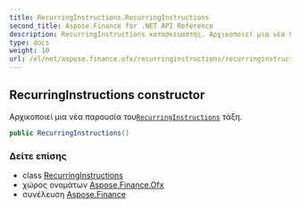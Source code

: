 ```yaml
---
title: RecurringInstructions.RecurringInstructions
second_title: Aspose.Finance for .NET API Reference
description: RecurringInstructions κατασκευαστής. Αρχικοποιεί μια νέα παρουσία τουRecurringInstructions τάξη.
type: docs
weight: 10
url: /el/net/aspose.finance.ofx/recurringinstructions/recurringinstructions/
---
```

## RecurringInstructions constructor

Αρχικοποιεί μια νέα παρουσία του[`RecurringInstructions`](../) τάξη.

```csharp
public RecurringInstructions()
```

### Δείτε επίσης

* class [RecurringInstructions](../)
* χώρος ονομάτων [Aspose.Finance.Ofx](../../recurringinstructions/)
* συνέλευση [Aspose.Finance](../../../)



